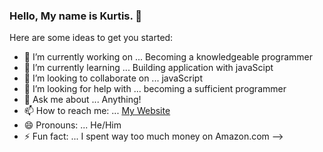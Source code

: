 ### Hello, My name is Kurtis. 👋


Here are some ideas to get you started:

- 🔭 I’m currently working on ... Becoming a knowledgeable programmer
- 🌱 I’m currently learning ... Building application with javaScipt
- 👯 I’m looking to collaborate on ... javaScript
- 🤔 I’m looking for help with ... becoming a sufficient programmer
- 💬 Ask me about ... Anything!
- 📫 How to reach me: ... [My Website](https://kurtisjin.github.io/Portfolio/)
- 😄 Pronouns: ...  He/Him
- ⚡ Fun fact: ... I spent way too much money on Amazon.com
-->
